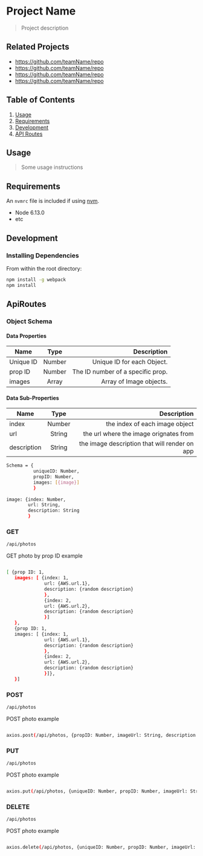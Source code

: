 # Project Name

> Project description

## Related Projects

  - https://github.com/teamName/repo
  - https://github.com/teamName/repo
  - https://github.com/teamName/repo
  - https://github.com/teamName/repo

## Table of Contents

1. [Usage](#Usage)
1. [Requirements](#requirements)
1. [Development](#development)
1. [API Routes](#ApiRoutes)

## Usage

> Some usage instructions

## Requirements

An `nvmrc` file is included if using [nvm](https://github.com/creationix/nvm).

- Node 6.13.0
- etc

## Development

### Installing Dependencies

From within the root directory:

```sh
npm install -g webpack
npm install
```

## ApiRoutes

### Object Schema

#### Data Properties
| Name       | Type   | Description                       |
| ---------- |:------:| ---------------------------------:|
| Unique ID  | Number | Unique ID for each Object.        |
| prop ID    | Number | The ID number of a specific prop. |
| images     | Array  | Array of Image objects.           |


#### Data Sub-Properties
| Name        | Type   | Description                                   |
| ----------- |:------:| ---------------------------------------------:|
| index       | Number | the index of each image object                |
| url         | String | the url where the image orignates from        |
| description | String | the image description that will render on app |

```sh
Schema = {
          uniqueID: Number,
          propID: Number,
          images: [{image}]
          }
          
image: {index: Number,
        url: String,
        description: String
        }
```

### GET

```sh
/api/photos
```
GET photo by prop ID example

```sh

[ {prop ID: 1,
   images: [ {index: 1,
              url: {AWS.url.1},
              description: {random description}
              },
              {index: 2,
              url: {AWS.url.2},
              description: {random description}
              }]
   },
   {prop ID: 1,
   images: [ {index: 1,
              url: {AWS.url.1},
              description: {random description}
              },
              {index: 2,
              url: {AWS.url.2},
              description: {random description}
              }]},
   }]           

```

### POST

```sh
/api/photos
```

POST photo example

```sh

axios.post(/api/photos, {propID: Number, imageUrl: String, description: String} )

```

### PUT

```sh
/api/photos
```

POST photo example

```sh

axios.put(/api/photos, {uniqueID: Number, propID: Number, imageUrl: String, description: String} )

```

### DELETE

```sh
/api/photos
```

POST photo example

```sh

axios.delete(/api/photos, {uniqueID: Number, propID: Number, imageUrl: String, description: String} )

```
